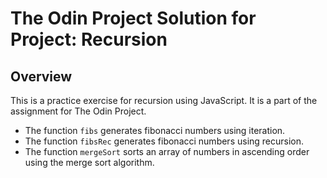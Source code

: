 # The Odin Project Solution for Project: Recursion

## Overview
This is a practice exercise for recursion using JavaScript. It is a part of the assignment for The Odin Project. 

- The function `fibs` generates fibonacci numbers using iteration.
- The function `fibsRec` generates fibonacci numbers using recursion.
- The function `mergeSort` sorts an array of numbers in ascending order using the merge sort algorithm.